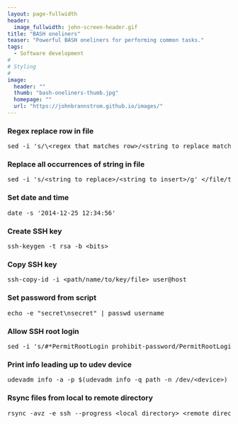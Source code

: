 ```yaml
---
layout: page-fullwidth
header:
  image_fullwidth: john-screen-header.gif
title: "BASH oneliners"
teaser: "Powerful BASH oneliners for performing common tasks."
tags:
  - Software development
#
# Styling
#
image:
  header: ""
  thumb: "bash-oneliners-thumb.jpg"
  homepage: ""
  url: "https://johnbrannstrom.github.io/images/"
---
```


<h3>Regex replace row in file</h3>
<pre>sed -i 's/\&lt;regex that matches row&gt;/&lt;string to replace matched row with&gt;/' &lt;/file/to/replace/in&gt;</pre>

<h3>Replace all occurrences of string in file</h3>
<pre>sed -i 's/&lt;string to replace&gt;/&lt;string to insert&gt;/g' &lt;/file/to/replace/in&gt;</pre>

<h3>Set date and time</h3>
<pre>date -s '2014-12-25 12:34:56'</pre>

<h3>Create SSH key</h3>
<pre>ssh-keygen -t rsa -b &lt;bits&gt;</pre>

<h3>Copy SSH key</h3>
<pre>ssh-copy-id -i &lt;path/name/to/key/file&gt; user@host</pre>

<h3>Set password from script</h3>
<pre>echo -e "secret\nsecret" | passwd username</pre>

<h3>Allow SSH root login</h3>
<pre>sed -i 's/#*PermitRootLogin prohibit-password/PermitRootLogin yes/' /etc/ssh/sshd_config && systemctl restart ssh</pre>

<h3>Print info leading up to udev device</h3>
<pre>udevadm info -a -p $(udevadm info -q path -n /dev/&lt;device&gt;)</pre>

<h3>Rsync files from local to remote directory</h3>
<pre>rsync -avz -e ssh --progress &lt;local directory&gt; &lt;remote directory&gt; &lt;remote host&gt;@&lt;user&gt;:&lt;remote host&gt;</pre>
